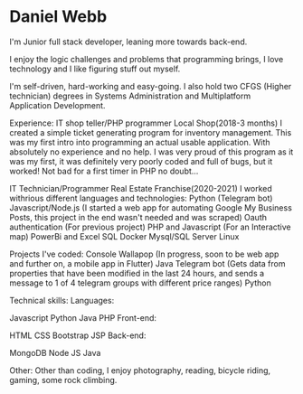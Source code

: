 # Daniel Webb
I'm Junior full stack developer, leaning more towards back-end.

I enjoy the logic challenges and problems that programming brings, I love technology and I like figuring stuff out myself.

I'm self-driven, hard-working and easy-going. I also hold two CFGS (Higher technician) degrees in Systems Administration and Multiplatform Application Development.

Experience:
IT shop teller/PHP programmer Local Shop(2018-3 months)
I created a simple ticket generating program for inventory management. This was my first intro into programming an actual usable application. With absolutely no experience and no help. I was very proud of this program as it was my first, it was definitely very poorly coded and full of bugs, but it worked! Not bad for a first timer in PHP no doubt... 

IT Technician/Programmer Real Estate Franchise(2020-2021)
I worked withrious different languages and technologies:
  Python (Telegram bot)
  Javascript/Node.js (I started a web app for automating Google My Business Posts, this project in the end wasn't needed and was scraped)
  Oauth authentication (For previous project)
  PHP and Javascript (For an Interactive map)
  PowerBi and Excel
  SQL
  Docker
  Mysql/SQL Server
  Linux

Projects I've coded:
Console Wallapop (In progress, soon to be web app and further on, a mobile app in Flutter) Java
Telegram bot (Gets data from properties that have been modified in the last 24 hours, and sends a message to 1 of 4 telegram groups with different price ranges) Python

Technical skills:
Languages:

Javascript
Python
Java
PHP
Front-end:

HTML
CSS
Bootstrap
JSP
Back-end:

MongoDB
Node JS
Java

Other:
Other than coding, I enjoy photography, reading, bicycle riding, gaming, some rock climbing.
